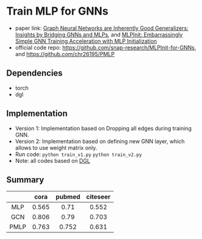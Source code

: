 # Train MLP for GNNs

- paper
  link: [Graph Neural Networks are Inherently Good Generalizers: Insights by Bridging GNNs and MLPs](https://openreview.net/forum?id=dqnNW2omZL6),
  and [MLPInit: Embarrassingly Simple GNN Training Acceleration with MLP Initialization](https://openreview.net/forum?id=P8YIphWNEGO)
- official code repo: https://github.com/snap-research/MLPInit-for-GNNs, and https://github.com/chr26195/PMLP

## Dependencies

- torch
- dgl

## Implementation

- Version 1: Implementation based on Dropping all edges during training GNN.
- Version 2: Implementation based on defining new GNN layer, which allows to use weight matrix only.
- Run code: `python train_v1.py` `python train_v2.py`
- Note: all codes based on [DGL](https://github.com/dmlc/dgl)

## Summary

|      | cora  | pubmed | citeseer |
|:----:|:-----:|:------:|:--------:|
| MLP  | 0.565 |  0.71  |  0.552   |
| GCN  | 0.806 |  0.79  |  0.703   |
| PMLP | 0.763 | 0.752  |  0.631   |
